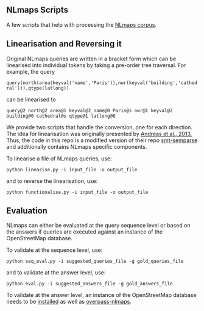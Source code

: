 NLmaps Scripts
--------------

A few scripts that help with processing the [NLmaps corpus](http://www.cl.uni-heidelberg.de/statnlpgroup/nlmaps/).

Linearisation and Reversing it
------------------------------
Original NLmaps queries are written in a bracket form which can be linearised into individual tokens by taking a pre-order tree traversal.
For example, the query

``query(north(area(keyval('name','Paris')),nwr(keyval('building','cathedral'))),qtype(latlong))``

can be linearised to

``query@2 north@2 area@1 keyval@2 name@0 Paris@s nwr@1 keyval@2 building@0 cathedral@s qtype@1 latlong@0``

We provide two scripts that handle the conversion, one for each direction. The idea for linearisation was originally presented by 
[Andreas et al., 2013.](http://people.eecs.berkeley.edu/~jda/papers/avc_smt_semparse.pdf)
Thus, the code in this repo is a modified version of their repo [smt-semparse](https://github.com/jacobandreas/smt-semparse) and additionally contains NLmaps specific components.

To linearise a file of NLmaps queries, use:

``python linearise.py -i input_file -o output_file``

and to reverse the linearisation, use:

``python functionalise.py -i input_file -o output_file``

Evaluation
----------
NLmaps can either be evaluated at the query sequence level or based on the answers if queries are executed against an instance of the OpenStreetMap database.

To validate at the sequence level, use:

``python seq_eval.py -i suggested_queries_file -g gold_queries_file``

and to validate at the answer level, use:

``python eval.py -i suggested_answers_file -g gold_answers_file``

To validate at the answer level, an instance of the OpenStreetMap database needs to be [installed](http://wiki.openstreetmap.org/wiki/Overpass_API/Installation#Populating_the_DB) as well as [overpass-nlmaps](https://github.com/carhaas/overpass-nlmaps).
